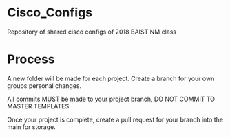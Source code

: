 # Cisco_Configs
Repository of shared cisco configs of 2018 BAIST NM class

# Process
A new folder will be made for each project. Create a branch for your own groups personal changes. 

All commits MUST be made to your project branch, DO NOT COMMIT TO MASTER TEMPLATES

Once your project is complete, create a pull request for your branch into the main for storage.

